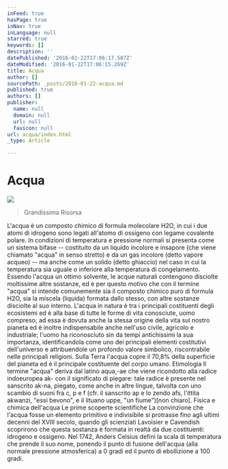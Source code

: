 ```yaml
---
inFeed: true
hasPage: true
inNav: true
inLanguage: null
starred: true
keywords: []
description: ''
datePublished: '2016-01-22T17:06:17.587Z'
dateModified: '2016-01-22T17:06:15.269Z'
title: Acqua
author: []
sourcePath: _posts/2016-01-22-acqua.md
published: true
authors: []
publisher:
  name: null
  domain: null
  url: null
  favicon: null
url: acqua/index.html
_type: Article

---
```

# Acqua
![](https://the-grid-user-content.s3-us-west-2.amazonaws.com/09830ce4-e5ee-4939-8c79-4c615f37dcb7.jpg)

> Grandissima Risorsa

L'acqua è un composto chimico di formula molecolare H2O, in cui i due atomi di idrogeno sono legati all'atomo di ossigeno con legame covalente polare. In condizioni di temperatura e pressione normali si presenta come un sistema bifase -- costituito da un liquido incolore e insapore (che viene chiamato "acqua" in senso stretto) e da un gas incolore (detto vapore acqueo) -- ma anche come un solido (detto ghiaccio) nel caso in cui la temperatura sia uguale o inferiore alla temperatura di congelamento.
Essendo l'acqua un ottimo solvente, le acque naturali contengono disciolte moltissime altre sostanze, ed è per questo motivo che con il termine "acqua" si intende comunemente sia il composto chimico puro di formula H2O, sia la miscela (liquida) formata dallo stesso, con altre sostanze disciolte al suo interno.
L'acqua in natura è tra i principali costituenti degli ecosistemi ed è alla base di tutte le forme di vita conosciute, uomo compreso; ad essa è dovuta anche la stessa origine della vita sul nostro pianeta ed è inoltre indispensabile anche nell'uso civile, agricolo e industriale; l'uomo ha riconosciuto sin da tempi antichissimi la sua importanza, identificandola come uno dei principali elementi costitutivi dell'universo e attribuendole un profondo valore simbolico, riscontrabile nelle principali religioni.
Sulla Terra l'acqua copre il 70,8% della superficie del pianeta ed è il principale costituente del corpo umano.
Etimologia
Il termine "acqua" deriva dal latino aqua,-ae che viene ricondotto alla radice indoeuropea ak- con il significato di piegare: tale radice è presente nel sanscrito ak-na, piegato, come anche in altre lingue, talvolta con uno scambio di suoni fra c, p e f (cfr. il sanscrito ap e lo zendo afs, l'ittita akwanzi, "essi bevono", e il lituano uppe, "un fiume")\[non chiaro\].
Fisica e chimica dell'acqua
Le prime scoperte scientifiche
La convinzione che l'acqua fosse un elemento primitivo e indivisibile si protrasse fino agli ultimi decenni del XVIII secolo, quando gli scienziati Lavoisier e Cavendish scoprirono che questa sostanza è formata in realtà da due costituenti: idrogeno e ossigeno.
Nel 1742, Anders Celsius definì la scala di temperatura che prende il suo nome, ponendo il punto di fusione dell'acqua (alla normale pressione atmosferica) a 0 gradi ed il punto di ebollizione a 100 gradi.